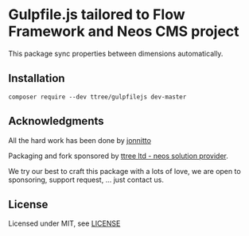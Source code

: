# Gulpfile.js tailored to Flow Framework and Neos CMS project

This package sync properties between dimensions automatically.

Installation
------------

    composer require --dev ttree/gulpfilejs dev-master

Acknowledgments
---------------

All the hard work has been done by [jonnitto](https://github.com/jonnitto/gulpfile.js)

Packaging and fork sponsored by [ttree ltd - neos solution provider](http://ttree.ch).

We try our best to craft this package with a lots of love, we are open to
sponsoring, support request, ... just contact us.

License
-------

Licensed under MIT, see [LICENSE](LICENSE)
